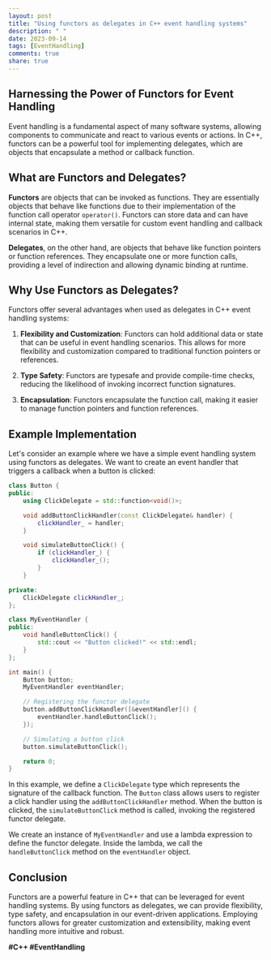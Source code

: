 ```yaml
---
layout: post
title: "Using functors as delegates in C++ event handling systems"
description: " "
date: 2023-09-14
tags: [EventHandling]
comments: true
share: true
---
```

## Harnessing the Power of Functors for Event Handling

Event handling is a fundamental aspect of many software systems, allowing components to communicate and react to various events or actions. In C++, functors can be a powerful tool for implementing delegates, which are objects that encapsulate a method or callback function.

## What are Functors and Delegates?

**Functors** are objects that can be invoked as functions. They are essentially objects that behave like functions due to their implementation of the function call operator `operator()`. Functors can store data and can have internal state, making them versatile for custom event handling and callback scenarios in C++.

**Delegates**, on the other hand, are objects that behave like function pointers or function references. They encapsulate one or more function calls, providing a level of indirection and allowing dynamic binding at runtime.

## Why Use Functors as Delegates?

Functors offer several advantages when used as delegates in C++ event handling systems:

1. **Flexibility and Customization**: Functors can hold additional data or state that can be useful in event handling scenarios. This allows for more flexibility and customization compared to traditional function pointers or references.

2. **Type Safety**: Functors are typesafe and provide compile-time checks, reducing the likelihood of invoking incorrect function signatures.

3. **Encapsulation**: Functors encapsulate the function call, making it easier to manage function pointers and function references.

## Example Implementation

Let's consider an example where we have a simple event handling system using functors as delegates. We want to create an event handler that triggers a callback when a button is clicked:

```cpp
class Button {
public:
    using ClickDelegate = std::function<void()>;

    void addButtonClickHandler(const ClickDelegate& handler) {
        clickHandler_ = handler;
    }

    void simulateButtonClick() {
        if (clickHandler_) {
            clickHandler_();
        }
    }

private:
    ClickDelegate clickHandler_;
};

class MyEventHandler {
public:
    void handleButtonClick() {
        std::cout << "Button clicked!" << std::endl;
    }
};

int main() {
    Button button;
    MyEventHandler eventHandler;

    // Registering the functor delegate
    button.addButtonClickHandler([&eventHandler]() {
        eventHandler.handleButtonClick();
    });

    // Simulating a button click
    button.simulateButtonClick();

    return 0;
}
```

In this example, we define a `ClickDelegate` type which represents the signature of the callback function. The `Button` class allows users to register a click handler using the `addButtonClickHandler` method. When the button is clicked, the `simulateButtonClick` method is called, invoking the registered functor delegate.

We create an instance of `MyEventHandler` and use a lambda expression to define the functor delegate. Inside the lambda, we call the `handleButtonClick` method on the `eventHandler` object.

## Conclusion

Functors are a powerful feature in C++ that can be leveraged for event handling systems. By using functors as delegates, we can provide flexibility, type safety, and encapsulation in our event-driven applications. Employing functors allows for greater customization and extensibility, making event handling more intuitive and robust.

**#C++ #EventHandling**